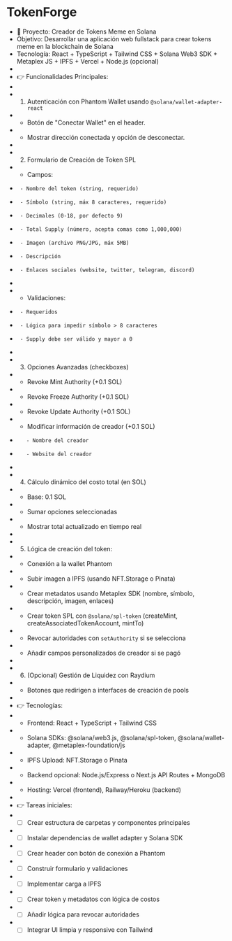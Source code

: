 # TokenForge
 * 🚀 Proyecto: Creador de Tokens Meme en Solana
 * Objetivo: Desarrollar una aplicación web fullstack para crear tokens meme en la blockchain de Solana
 * Tecnología: React + TypeScript + Tailwind CSS + Solana Web3 SDK + Metaplex JS + IPFS + Vercel + Node.js (opcional)
 *
 * 👉 Funcionalidades Principales:
 *
 * 1. Autenticación con Phantom Wallet usando `@solana/wallet-adapter-react`
 *    - Botón de "Conectar Wallet" en el header.
 *    - Mostrar dirección conectada y opción de desconectar.
 *
 * 2. Formulario de Creación de Token SPL
 *    - Campos:
 *      - Nombre del token (string, requerido)
 *      - Símbolo (string, máx 8 caracteres, requerido)
 *      - Decimales (0-18, por defecto 9)
 *      - Total Supply (número, acepta comas como 1,000,000)
 *      - Imagen (archivo PNG/JPG, máx 5MB)
 *      - Descripción
 *      - Enlaces sociales (website, twitter, telegram, discord)
 *
 *    - Validaciones:
 *      - Requeridos
 *      - Lógica para impedir símbolo > 8 caracteres
 *      - Supply debe ser válido y mayor a 0
 *
 * 3. Opciones Avanzadas (checkboxes)
 *    - Revoke Mint Authority (+0.1 SOL)
 *    - Revoke Freeze Authority (+0.1 SOL)
 *    - Revoke Update Authority (+0.1 SOL)
 *    - Modificar información de creador (+0.1 SOL)
 *        - Nombre del creador
 *        - Website del creador
 *
 * 4. Cálculo dinámico del costo total (en SOL)
 *    - Base: 0.1 SOL
 *    - Sumar opciones seleccionadas
 *    - Mostrar total actualizado en tiempo real
 *
 * 5. Lógica de creación del token:
 *    - Conexión a la wallet Phantom
 *    - Subir imagen a IPFS (usando NFT.Storage o Pinata)
 *    - Crear metadatos usando Metaplex SDK (nombre, símbolo, descripción, imagen, enlaces)
 *    - Crear token SPL con `@solana/spl-token` (createMint, createAssociatedTokenAccount, mintTo)
 *    - Revocar autoridades con `setAuthority` si se selecciona
 *    - Añadir campos personalizados de creador si se pagó
 *
 * 6. (Opcional) Gestión de Liquidez con Raydium
 *    - Botones que redirigen a interfaces de creación de pools
 *
 * 👉 Tecnologías:
 * - Frontend: React + TypeScript + Tailwind CSS
 * - Solana SDKs: @solana/web3.js, @solana/spl-token, @solana/wallet-adapter, @metaplex-foundation/js
 * - IPFS Upload: NFT.Storage o Pinata
 * - Backend opcional: Node.js/Express o Next.js API Routes + MongoDB
 * - Hosting: Vercel (frontend), Railway/Heroku (backend)
 *
 * 👉 Tareas iniciales:
 * - [ ] Crear estructura de carpetas y componentes principales
 * - [ ] Instalar dependencias de wallet adapter y Solana SDK
 * - [ ] Crear header con botón de conexión a Phantom
 * - [ ] Construir formulario y validaciones
 * - [ ] Implementar carga a IPFS
 * - [ ] Crear token y metadatos con lógica de costos
 * - [ ] Añadir lógica para revocar autoridades
 * - [ ] Integrar UI limpia y responsive con Tailwind

